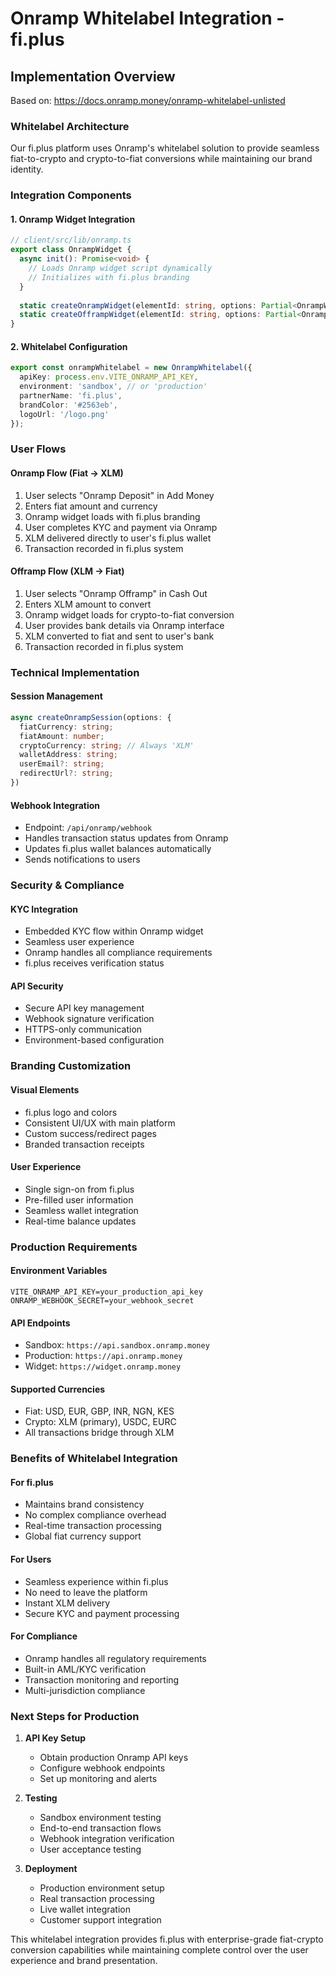 # Onramp Whitelabel Integration - fi.plus

## Implementation Overview
Based on: https://docs.onramp.money/onramp-whitelabel-unlisted

### Whitelabel Architecture
Our fi.plus platform uses Onramp's whitelabel solution to provide seamless fiat-to-crypto and crypto-to-fiat conversions while maintaining our brand identity.

### Integration Components

#### 1. Onramp Widget Integration
```typescript
// client/src/lib/onramp.ts
export class OnrampWidget {
  async init(): Promise<void> {
    // Loads Onramp widget script dynamically
    // Initializes with fi.plus branding
  }
  
  static createOnrampWidget(elementId: string, options: Partial<OnrampWidgetConfig>)
  static createOfframpWidget(elementId: string, options: Partial<OnrampWidgetConfig>)
}
```

#### 2. Whitelabel Configuration
```typescript
export const onrampWhitelabel = new OnrampWhitelabel({
  apiKey: process.env.VITE_ONRAMP_API_KEY,
  environment: 'sandbox', // or 'production'
  partnerName: 'fi.plus',
  brandColor: '#2563eb',
  logoUrl: '/logo.png'
});
```

### User Flows

#### Onramp Flow (Fiat → XLM)
1. User selects "Onramp Deposit" in Add Money
2. Enters fiat amount and currency
3. Onramp widget loads with fi.plus branding
4. User completes KYC and payment via Onramp
5. XLM delivered directly to user's fi.plus wallet
6. Transaction recorded in fi.plus system

#### Offramp Flow (XLM → Fiat)
1. User selects "Onramp Offramp" in Cash Out
2. Enters XLM amount to convert
3. Onramp widget loads for crypto-to-fiat conversion
4. User provides bank details via Onramp interface
5. XLM converted to fiat and sent to user's bank
6. Transaction recorded in fi.plus system

### Technical Implementation

#### Session Management
```typescript
async createOnrampSession(options: {
  fiatCurrency: string;
  fiatAmount: number;
  cryptoCurrency: string; // Always 'XLM'
  walletAddress: string;
  userEmail?: string;
  redirectUrl?: string;
})
```

#### Webhook Integration
- Endpoint: `/api/onramp/webhook`
- Handles transaction status updates from Onramp
- Updates fi.plus wallet balances automatically
- Sends notifications to users

### Security & Compliance

#### KYC Integration
- Embedded KYC flow within Onramp widget
- Seamless user experience
- Onramp handles all compliance requirements
- fi.plus receives verification status

#### API Security
- Secure API key management
- Webhook signature verification
- HTTPS-only communication
- Environment-based configuration

### Branding Customization

#### Visual Elements
- fi.plus logo and colors
- Consistent UI/UX with main platform
- Custom success/redirect pages
- Branded transaction receipts

#### User Experience
- Single sign-on from fi.plus
- Pre-filled user information
- Seamless wallet integration
- Real-time balance updates

### Production Requirements

#### Environment Variables
```
VITE_ONRAMP_API_KEY=your_production_api_key
ONRAMP_WEBHOOK_SECRET=your_webhook_secret
```

#### API Endpoints
- Sandbox: `https://api.sandbox.onramp.money`
- Production: `https://api.onramp.money`
- Widget: `https://widget.onramp.money`

#### Supported Currencies
- Fiat: USD, EUR, GBP, INR, NGN, KES
- Crypto: XLM (primary), USDC, EURC
- All transactions bridge through XLM

### Benefits of Whitelabel Integration

#### For fi.plus
- Maintains brand consistency
- No complex compliance overhead
- Real-time transaction processing
- Global fiat currency support

#### For Users
- Seamless experience within fi.plus
- No need to leave the platform
- Instant XLM delivery
- Secure KYC and payment processing

#### For Compliance
- Onramp handles all regulatory requirements
- Built-in AML/KYC verification
- Transaction monitoring and reporting
- Multi-jurisdiction compliance

### Next Steps for Production

1. **API Key Setup**
   - Obtain production Onramp API keys
   - Configure webhook endpoints
   - Set up monitoring and alerts

2. **Testing**
   - Sandbox environment testing
   - End-to-end transaction flows
   - Webhook integration verification
   - User acceptance testing

3. **Deployment**
   - Production environment setup
   - Real transaction processing
   - Live wallet integration
   - Customer support integration

This whitelabel integration provides fi.plus with enterprise-grade fiat-crypto conversion capabilities while maintaining complete control over the user experience and brand presentation.